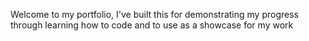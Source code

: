 Welcome to my portfolio, I've built this for demonstrating my progress through learning how to code and to use as a showcase for my work
